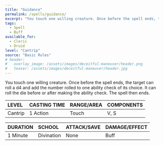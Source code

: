 ```yaml
---
title: "Guidance"
permalink: /spells/guidance/
excerpt: "You touch one willing creature. Once before the spell ends, the target can roll a d4 and add the number rolled to one ability check of its choice."
tags:
  - Spell
  - Buff
available_for:
  - Cleric
  - Druid
level: "Cantrip"
source: "Basic Rules"
# header:
#   overlay_image: /assets/images/deceitful-maneuver/header.png
#   teaser: /assets/images/deceitful-maneuver/header.jpg
---
```


You touch one willing creature. Once before the spell ends, the target can roll a d4 and add the number rolled to one ability check of its choice. It can roll the die before or after making the ability check. The spell then ends.

| LEVEL          | CASTING TIME   | RANGE/AREA     | COMPONENTS     |
| :------------- | :------------- | :------------- | :------------- |
| Cantrip        | 1 Action       | Touch          | V, S           |

| DURATION       | SCHOOL         | ATTACK/SAVE    | DAMAGE/EFFECT  |
| :------------- | :------------- | :------------- | :------------- |
| <i class="fa-solid fa-copyright"></i> 1 Minute      | Divination       | None           | Buff      |
